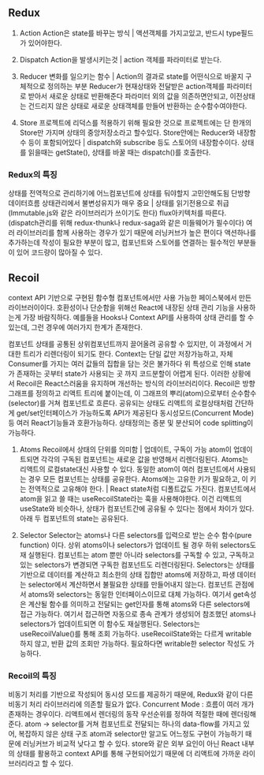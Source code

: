 ## Redux

1. Action
   Action은 state를 바꾸는 방식 | 액션객체를 가지고있고, 반드시 type필드가 있어야한다.

2. Dispatch
   Action을 발생시키는것 | action 객체를 파라미터로 받는다.

3. Reducer
   변화를 일으키는 함수 | Action의 결과로 state를 어떤식으로 바꿀지 구체적으로 정의하는 부분
   Reducer가 현재상태와 전달받은 action객체를 파라미터로 받아서 새로운 상태로 반환해준다
   파라미터 외의 값을 의존하면안되고, 이전상태는 건드리지 않은 상태로 새로운 상태객체를 만들어 반환하는 순수함수여야한다.

4. Store
   프로젝트에 리덕스를 적용하기 위해 필요한 것으로 프로젝트에는 단 한개의 Store만 가지며 상태의 중앙저장소라고 할수있다.
   Store안에는 Reducer와 내장함수 등이 포함되어있다 | dispatch와 subscribe 등도 스토어의 내장함수이다.
   상태를 읽을때는 getState(), 상태를 바꿀 때는 dispatch()를 호출한다.

### Redux의 특징

상태를 전역적으로 관리하기에 어느컴포넌트에 상태를 둬야할지 고민안해도됨
단방향 데이터흐름
상태관리에서 불변성유지가 매우 중요 | 상태를 읽기전용으로 취급 (Immutable.js와 같은 라이브러리가 쓰이기도 한다)
flux아키텍처를 따른다. (dispatch관리를 위해 redux-thunk나 redux-saga와 같은 미들웨어가 필수이다)
여러 라이브러리를 함께 사용하는 경우가 있기 때문에 러닝커브가 높은 편이다
액션하나를 추가하는데 작성이 필요한 부분이 많고, 컴포넌트와 스토어를 연결하는 필수적인 부분들이 있어 코드량이 많아질 수 있다.

## Recoil

context API 기반으로 구현된 함수형 컴포넌트에서만 사용 가능한 페이스북에서 만든 라이브러이이다.
호환성이나 단순함을 위해선 React에 내장된 상태 관리 기능을 사용하는게 가장 바람직하다.
예를들을 Hooks나 Context API를 사용하여 상태 관리를 할 수 있는데, 그런 경우에 여러가지 한계가 존재한다.

컴포넌트 상태를 공통된 상위컴포넌트까지 끌어올려 공유할 수 있지만, 이 과정에서 거대한 트리가 리렌더링이 되기도 한다.
Context는 단일 값만 저장가능하고, 자체 Consumer를 가지는 여러 값들의 집합을 담는 것은 불가하다
위 특성으로 인해 state가 존재하는 곳부터 state가 사용되는 곳 까지 코드분할이 어렵게 된다.
이러한 상황에서 Recoil은 React스러움을 유지하며 개선하는 방식의 라이브러리이다.
Recoil은 방향그래프를 정의하고 리액트 트리에 붙이는데, 이 그래프의 뿌리(atom)으로부터 순수함수(selector)를 거쳐 컴포넌트로 흐른다.
공유되는 상태도 리액트의 로컬상태처럼 간단하게 get/set인터페이스가 가능하도록 API가 제공된다
동시성모드(Concurrent Mode)등 여러 React기능들과 호환가능하다.
상태정의는 증분 및 분산되어 code splitting이 가능하다.

1. Atoms
   Recoil에서 상태의 단위를 의미함 | 업데이트, 구독이 가능
   atom이 업데이트되면 각각의 구독된 컴포넌트는 새로운 값을 반영해서 리렌더링된다.
   Atoms는 리액트의 로컬state대신 사용할 수 있다.
   동일한 atom이 여러 컴포넌트에서 사용되는 경우 모든 컴포넌트는 상태를 공유한다.
   Atoms에는 고유한 키가 필요하고, 이 키는 전역적으로 고유해야 한다. | React state처럼 디폴트값도 가진다.
   컴포넌트에서 atom을 읽고 쓸 때는 useRecoilState라는 훅을 사용해야한다. 이건 리액트의 useState와 비슷하나, 상태가 컴포넌트간에 공유될 수 있다는 점에서 차이가 있다. 아래 두 컴포넌트의 state는 공유된다.

2. Selector
   Selector는 atoms나 다른 selectors를 입력으로 받는 순수 함수(pure function) 이다. 상위 atoms이나 selectors가 업데이트 될 경우 하위 selectors도 재 실행된다. 컴포넌트는 atom 뿐만 아니라 selectors를 구독할 수 있고, 구독하고 있는 selectors가 변경되면 구독한 컴포넌트도 리렌더링된다. Selectors는 상태를 기반으로 데이터를 계산하고 최소한의 상태 집합만 atoms에 저장하고, 파생 데이터는 selector에서 계산하면서 불필요한 상태를 만들어내지 않는다. 컴포넌트 관점에서 atoms와 selectors는 동일한 인터페이스이므로 대체 가능하다.
   여기서 get속성은 계산될 함수를 의미하고 전달되는 get인자를 통해 atoms와 다른 selectors에 접근 가능하다. 여기서 접근하면 자동으로 종속 관계가 생성되어 참조했던 atoms나 selectors가 업데이트되면 이 함수도 재실행된다.
   Selectors는 useRecoilValue()를 통해 조회 가능하다. useRecoilState와는 다르게 writable 하지 않고, 반환 값의 조회만 가능하다. 필요하다면 writable한 selector 작성도 가능하다.

### Recoil의 특징

비동기 처리를 기반으로 작성되어 동시성 모드를 제공하기 때문에, Redux와 같이 다른 비동기 처리 라이브러리에 의존할 필요가 없다.
Concurrent Mode : 흐름이 여러 개가 존재하는 경우이다. 리액트에서 렌더링의 동작 우선순위를 정하여 적절한 때에 렌더링해준다.
atom -> selector를 거쳐 컴포넌트로 전달되는 하나의 data-flow를 가지고 있어, 복잡하지 않은 상태 구조
atom과 selector만 알고도 어느정도 구현이 가능하기 때문에 러닝커브가 비교적 낮다고 할 수 있다.
store와 같은 외부 요인이 아닌 React 내부의 상태를 활용하고 context API를 통해 구현되어있기 때문에 더 리액트에 가까운 라이브러리라고 할 수 있다.
